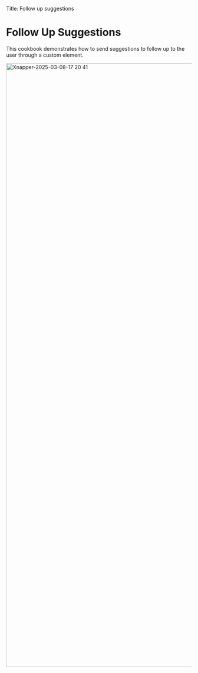 Title: Follow up suggestions

# Follow Up Suggestions

This cookbook demonstrates how to send suggestions to follow up to the user through a custom element.

<img width="1636" alt="Xnapper-2025-03-08-17 20 41" src="https://github.com/user-attachments/assets/e213fd66-421c-4e69-b617-30798e935476" />
